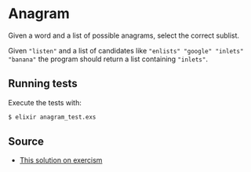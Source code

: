 # Anagram

Given a word and a list of possible anagrams, select the correct sublist.

Given `"listen"` and a list of candidates like `"enlists" "google"
"inlets" "banana"` the program should return a list containing
`"inlets"`.

## Running tests

Execute the tests with:

```bash
$ elixir anagram_test.exs
```

## Source

- [This solution on exercism](https://exercism.io/tracks/elixir/exercises/anagram/solutions/6f6b964b30b34f8da87974e47f438afc)
